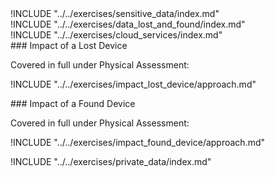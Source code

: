 
<div class="boxtext">
!INCLUDE "../../exercises/sensitive_data/index.md"
</div>

<div class="boxtext">
!INCLUDE "../../exercises/data_lost_and_found/index.md"
</div>

<div class="boxtext">
!INCLUDE "../../exercises/cloud_services/index.md"
</div>

<div class="boxtext">
### Impact of a Lost Device

Covered in full under Physical Assessment:

!INCLUDE "../../exercises/impact_lost_device/approach.md"
</div>

<div class="boxtext">
### Impact of a Found Device

Covered in full under Physical Assessment:

!INCLUDE "../../exercises/impact_found_device/approach.md"
</div>

<div class="boxtext">
!INCLUDE "../../exercises/private_data/index.md"
</div>
